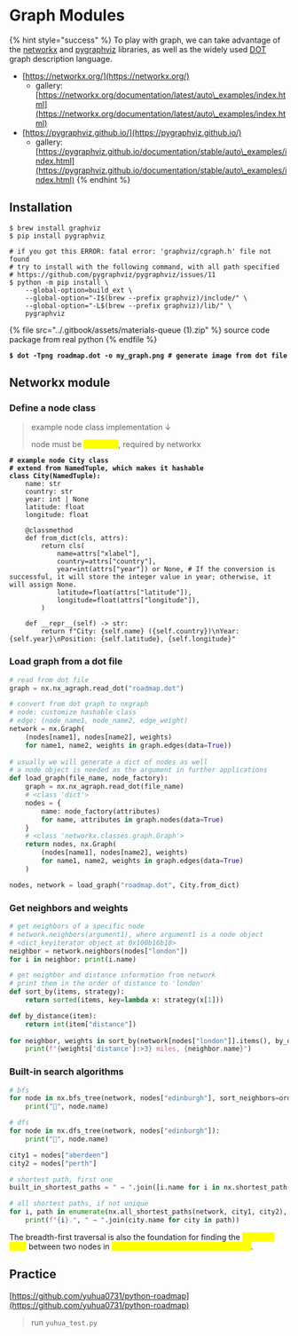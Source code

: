 # Graph Modules

{% hint style="success" %}
To play with graph, we can take advantage of the [networkx](https://networkx.org/) and [pygraphviz](https://pygraphviz.github.io/) libraries, as well as the widely used [DOT](https://en.wikipedia.org/wiki/DOT\_\(graph\_description\_language\)) graph description language.

* [https://networkx.org/](https://networkx.org/)
  * gallery: [https://networkx.org/documentation/latest/auto\_examples/index.html](https://networkx.org/documentation/latest/auto\_examples/index.html)
* [https://pygraphviz.github.io/](https://pygraphviz.github.io/)
  * gallery: [https://pygraphviz.github.io/documentation/stable/auto\_examples/index.html](https://pygraphviz.github.io/documentation/stable/auto\_examples/index.html)
{% endhint %}

## Installation

```shell
$ brew install graphviz
$ pip install pygraphviz

# if you got this ERROR: fatal error: 'graphviz/cgraph.h' file not found
# try to install with the following command, with all path specified
# https://github.com/pygraphviz/pygraphviz/issues/11
$ python -m pip install \
    --global-option=build_ext \
    --global-option="-I$(brew --prefix graphviz)/include/" \
    --global-option="-L$(brew --prefix graphviz)/lib/" \
    pygraphviz
```

{% file src="../.gitbook/assets/materials-queue (1).zip" %}
source code package from real python
{% endfile %}

<pre class="language-shell"><code class="lang-shell"><strong>$ dot -Tpng roadmap.dot -o my_graph.png # generate image from dot file
</strong></code></pre>

## Networkx module

### Define a node class

> example node class implementation ↓
>
> node must be <mark style="color:yellow;">**hashable**</mark>, required by networkx

<pre class="language-python"><code class="lang-python"><strong># example node City class
</strong><strong># extend from NamedTuple, which makes it hashable
</strong><strong>class City(NamedTuple):
</strong>    name: str
    country: str
    year: int | None
    latitude: float
    longitude: float

    @classmethod
    def from_dict(cls, attrs):
        return cls(
            name=attrs["xlabel"],
            country=attrs["country"],
            year=int(attrs["year"]) or None, # If the conversion is successful, it will store the integer value in year; otherwise, it will assign None.
            latitude=float(attrs["latitude"]),
            longitude=float(attrs["longitude"]),
        )
        
    def __repr__(self) -> str:
        return f"City: {self.name} ({self.country})\nYear: {self.year}\nPosition: {self.latitude}, {self.longitude}"
</code></pre>

### Load graph from a dot file

```python
# read from dot file
graph = nx.nx_agraph.read_dot("roadmap.dot")

# convert from dot graph to nxgraph
# node: customize hashable class
# edge: (node_name1, node_name2, edge_weight)
network = nx.Graph(
    (nodes[name1], nodes[name2], weights) 
    for name1, name2, weights in graph.edges(data=True))
    
# usually we will generate a dict of nodes as well
# a node object is needed as the argument in further applications
def load_graph(file_name, node_factory):
    graph = nx.nx_agraph.read_dot(file_name)
    # <class 'dict'> 
    nodes = {
        name: node_factory(attributes)
        for name, attributes in graph.nodes(data=True)
    }
    # <class 'networkx.classes.graph.Graph'>
    return nodes, nx.Graph(
        (nodes[name1], nodes[name2], weights)
        for name1, name2, weights in graph.edges(data=True)
    )

nodes, network = load_graph("roadmap.dot", City.from_dict)
```

### Get neighbors and weights

```python
# get neighbors of a specific node
# network.neighbors(argument1), where argument1 is a node object
# <dict_keyiterator object at 0x100b16b10>
neighbor = network.neighbors(nodes["london"])
for i in neighbor: print(i.name)

# get neighbor and distance information from network
# print them in the order of distance to 'london'
def sort_by(items, strategy):
    return sorted(items, key=lambda x: strategy(x[1]))

def by_distance(item):
    return int(item["distance"])
    
for neighbor, weights in sort_by(network[nodes["london"]].items(), by_distance):
    print(f"{weights['distance']:>3} miles, {neighbor.name}")
```

### Built-in search algorithms

```python
# bfs
for node in nx.bfs_tree(network, nodes["edinburgh"], sort_neighbors=order)):
    print("📍", node.name)

# dfs
for node in nx.dfs_tree(network, nodes["edinburgh"]):
    print("📍", node.name)

city1 = nodes["aberdeen"]
city2 = nodes["perth"]

# shortest path, first one
built_in_shortest_paths = " → ".join([i.name for i in nx.shortest_path(network, city1, city2)])

# all shortest paths, if not unique
for i, path in enumerate(nx.all_shortest_paths(network, city1, city2), 1):
    print(f"{i}.", " → ".join(city.name for city in path))
```

The breadth-first traversal is also the foundation for finding the <mark style="color:yellow;">**shortest path**</mark> between two nodes in <mark style="color:yellow;">**an undirected and unweighted graph**</mark>.

## Practice

[https://github.com/yuhua0731/python-roadmap](https://github.com/yuhua0731/python-roadmap)

> run `yuhua_test.py`
